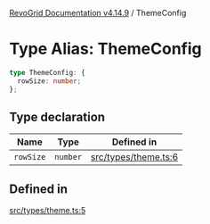 [RevoGrid Documentation v4.14.9](README.md) / ThemeConfig

# Type Alias: ThemeConfig

```ts
type ThemeConfig: {
  rowSize: number;
};
```

## Type declaration

| Name | Type | Defined in |
| ------ | ------ | ------ |
| `rowSize` | `number` | [src/types/theme.ts:6](https://github.com/revolist/revogrid/blob/6c3c52a081bcade371a3f5576e4e5805c6bbce5c/src/types/theme.ts#L6) |

## Defined in

[src/types/theme.ts:5](https://github.com/revolist/revogrid/blob/6c3c52a081bcade371a3f5576e4e5805c6bbce5c/src/types/theme.ts#L5)
